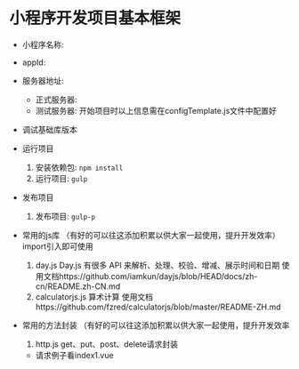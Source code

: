 # 小程序开发项目基本框架
- 小程序名称: 
- appId: 
- 服务器地址:
  - 正式服务器: 
  - 测试服务器:
  开始项目时以上信息需在configTemplate.js文件中配置好   
- 调试基础库版本

- 运行项目
  1. 安装依赖包: `npm install`
  1. 运行项目: `gulp`

- 发布项目
  1. 发布项目: `gulp-p`

- 常用的js库 （有好的可以往这添加积累以供大家一起使用，提升开发效率）import引入即可使用
  1. day.js   Day.js 有很多 API 来解析、处理、校验、增减、展示时间和日期
    使用文档https://github.com/iamkun/dayjs/blob/HEAD/docs/zh-cn/README.zh-CN.md
  1. calculatorjs.js   算术计算 
    使用文档https://github.com/fzred/calculatorjs/blob/master/README-ZH.md

- 常用的方法封装 （有好的可以往这添加积累以供大家一起使用，提升开发效率
  1. http.js  get、put、post、delete请求封装
    - 请求例子看index1.vue



